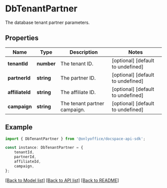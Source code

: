 # DbTenantPartner

The database tenant partner parameters.

## Properties

Name | Type | Description | Notes
------------ | ------------- | ------------- | -------------
**tenantId** | **number** | The tenant ID. | [optional] [default to undefined]
**partnerId** | **string** | The partner ID. | [optional] [default to undefined]
**affiliateId** | **string** | The affiliate ID. | [optional] [default to undefined]
**campaign** | **string** | The tenant partner campaign. | [optional] [default to undefined]

## Example

```typescript
import { DbTenantPartner } from '@onlyoffice/docspace-api-sdk';

const instance: DbTenantPartner = {
    tenantId,
    partnerId,
    affiliateId,
    campaign,
};
```

[[Back to Model list]](../README.md#documentation-for-models) [[Back to API list]](../README.md#documentation-for-api-endpoints) [[Back to README]](../README.md)
